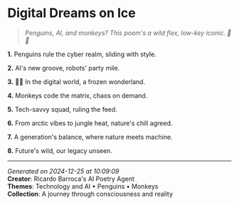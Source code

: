 # Digital Dreams on Ice

> *Penguins, AI, and monkeys? This poem's a wild flex, low-key iconic. 🐧🤖*

**1.** Penguins rule the cyber realm, sliding with style.


**2.** AI's new groove, robots' party mile.


**3.** 🐧🤖 In the digital world, a frozen wonderland.


**4.** Monkeys code the matrix, chaos on demand.


**5.** Tech-savvy squad, ruling the feed.


**6.** From arctic vibes to jungle heat, nature's chill agreed.


**7.** A generation's balance, where nature meets machine.


**8.** Future's wild, our legacy unseen.



---

*Generated on 2024-12-25 at 10:09:09*  
**Creator**: Ricardo Barroca's AI Poetry Agent  
**Themes**: Technology and AI • Penguins • Monkeys  
**Collection**: A journey through consciousness and reality